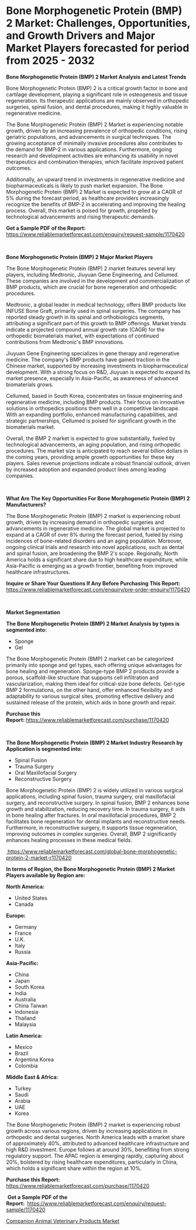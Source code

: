 <p><h1>Bone Morphogenetic Protein (BMP) 2 Market: Challenges, Opportunities, and Growth Drivers and Major Market Players forecasted for period from 2025 - 2032</h1></p><p><strong>Bone Morphogenetic Protein (BMP) 2 Market Analysis and Latest Trends</strong></p>
<p><p>Bone Morphogenetic Protein (BMP) 2 is a critical growth factor in bone and cartilage development, playing a significant role in osteogenesis and tissue regeneration. Its therapeutic applications are mainly observed in orthopedic surgeries, spinal fusion, and dental procedures, making it highly valuable in regenerative medicine.</p><p>The Bone Morphogenetic Protein (BMP) 2 Market is experiencing notable growth, driven by an increasing prevalence of orthopedic conditions, rising geriatric populations, and advancements in surgical techniques. The growing acceptance of minimally invasive procedures also contributes to the demand for BMP-2 in various applications. Furthermore, ongoing research and development activities are enhancing its usability in novel therapeutics and combination therapies, which facilitate improved patient outcomes.</p><p>Additionally, an upward trend in investments in regenerative medicine and biopharmaceuticals is likely to push market expansion. The Bone Morphogenetic Protein (BMP) 2 Market is expected to grow at a CAGR of 5% during the forecast period, as healthcare providers increasingly recognize the benefits of BMP-2 in accelerating and improving the healing process. Overall, this market is poised for growth, propelled by technological advancements and rising therapeutic demands.</p></p>
<p><strong>Get a Sample PDF of the Report:&nbsp;</strong> <a href="https://www.reliablemarketforecast.com/enquiry/request-sample/1170420?utm_campaign=3050&utm_medium=2&utm_source=Github&utm_content=ia&utm_term=09032025&utm_id=bone-morphogenetic-protein-bmp-2">https://www.reliablemarketforecast.com/enquiry/request-sample/1170420</a></p>
<p>&nbsp;</p>
<p><strong>Bone Morphogenetic Protein (BMP) 2 Major Market Players</strong></p>
<p><p>The Bone Morphogenetic Protein (BMP) 2 market features several key players, including Medtronic, Jiuyuan Gene Engineering, and Cellumed. These companies are involved in the development and commercialization of BMP products, which are crucial for bone regeneration and orthopedic procedures.</p><p>Medtronic, a global leader in medical technology, offers BMP products like INFUSE Bone Graft, primarily used in spinal surgeries. The company has reported steady growth in its spinal and orthobiologics segments, attributing a significant part of this growth to BMP offerings. Market trends indicate a projected compound annual growth rate (CAGR) for the orthopedic biomaterials market, with expectations of continued contributions from Medtronic's BMP innovations.</p><p>Jiuyuan Gene Engineering specializes in gene therapy and regenerative medicine. The company's BMP products have gained traction in the Chinese market, supported by increasing investments in biopharmaceutical development. With a strong focus on R&D, Jiuyuan is expected to expand its market presence, especially in Asia-Pacific, as awareness of advanced biomaterials grows.</p><p>Cellumed, based in South Korea, concentrates on tissue engineering and regenerative medicine, including BMP products. Their focus on innovative solutions in orthopedics positions them well in a competitive landscape. With an expanding portfolio, enhanced manufacturing capabilities, and strategic partnerships, Cellumed is poised for significant growth in the biomaterials market.</p><p>Overall, the BMP 2 market is expected to grow substantially, fueled by technological advancements, an aging population, and rising orthopedic procedures. The market size is anticipated to reach several billion dollars in the coming years, providing ample growth opportunities for these key players. Sales revenue projections indicate a robust financial outlook, driven by increased adoption and expanded product lines among leading companies.</p></p>
<p>&nbsp;</p>
<p><strong>What Are The Key Opportunities For Bone Morphogenetic Protein (BMP) 2 Manufacturers?</strong></p>
<p><p>The Bone Morphogenetic Protein (BMP) 2 market is experiencing robust growth, driven by increasing demand in orthopedic surgeries and advancements in regenerative medicine. The global market is projected to expand at a CAGR of over 6% during the forecast period, fueled by rising incidences of bone-related disorders and an aging population. Moreover, ongoing clinical trials and research into novel applications, such as dental and spinal fusion, are broadening the BMP 2's scope. Regionally, North America holds a significant share due to high healthcare expenditure, while Asia-Pacific is emerging as a growth frontier, benefiting from improved healthcare infrastructures.</p></p>
<p><strong>Inquire or Share Your Questions If Any Before Purchasing This Report:</strong> <a href="https://www.reliablemarketforecast.com/enquiry/pre-order-enquiry/1170420?utm_campaign=3050&utm_medium=2&utm_source=Github&utm_content=ia&utm_term=09032025&utm_id=bone-morphogenetic-protein-bmp-2">https://www.reliablemarketforecast.com/enquiry/pre-order-enquiry/1170420</a></p>
<p>&nbsp;</p>
<p><strong>Market Segmentation</strong></p>
<p><strong>The Bone Morphogenetic Protein (BMP) 2 Market Analysis by types is segmented into:</strong></p>
<p><ul><li>Sponge</li><li>Gel</li></ul></p>
<p><p>The Bone Morphogenetic Protein (BMP) 2 market can be categorized primarily into sponge and gel types, each offering unique advantages for bone healing and regeneration. Sponge-type BMP 2 products provide a porous, scaffold-like structure that supports cell infiltration and vascularization, making them ideal for critical-size bone defects. Gel-type BMP 2 formulations, on the other hand, offer enhanced flexibility and adaptability to various surgical sites, promoting effective delivery and sustained release of the protein, which aids in bone growth and repair.</p></p>
<p><strong>Purchase this Report:&nbsp;</strong><a href="https://www.reliablemarketforecast.com/purchase/1170420?utm_campaign=3050&utm_medium=2&utm_source=Github&utm_content=ia&utm_term=09032025&utm_id=bone-morphogenetic-protein-bmp-2">https://www.reliablemarketforecast.com/purchase/1170420</a></p>
<p>&nbsp;</p>
<p><strong>The Bone Morphogenetic Protein (BMP) 2 Market Industry Research by Application is segmented into:</strong></p>
<p><ul><li>Spinal Fusion</li><li>Trauma Surgery</li><li>Oral Maxillofacial Surgery</li><li>Reconstructive Surgery</li></ul></p>
<p><p>Bone Morphogenetic Protein (BMP) 2 is widely utilized in various surgical applications, including spinal fusion, trauma surgery, oral maxillofacial surgery, and reconstructive surgery. In spinal fusion, BMP 2 enhances bone growth and stabilization, reducing recovery time. In trauma surgery, it aids in bone healing after fractures. In oral maxillofacial procedures, BMP 2 facilitates bone regeneration for dental implants and reconstructive needs. Furthermore, in reconstructive surgery, it supports tissue regeneration, improving outcomes in complex surgeries. Overall, BMP 2 significantly enhances healing processes in these medical fields.</p></p>
<p><a href="https://www.reliablemarketforecast.com/global-bone-morphogenetic-protein-2-market-r1170420?utm_campaign=3050&utm_medium=2&utm_source=Github&utm_content=ia&utm_term=09032025&utm_id=bone-morphogenetic-protein-bmp-2">&nbsp;https://www.reliablemarketforecast.com/global-bone-morphogenetic-protein-2-market-r1170420</a></p>
<p><strong>In terms of Region, the Bone Morphogenetic Protein (BMP) 2 Market Players available by Region are:</strong></p>
<p>
    <p> <strong> North America: </strong>
        <ul>
            <li>United States</li>
            <li>Canada</li>
        </ul>
        </p> 
    <p> <strong> Europe: </strong>
        <ul>
            <li>Germany</li>
            <li>France</li>
            <li>U.K.</li>
            <li>Italy</li>
            <li>Russia</li>
        </ul>
        </p> 
    <p> <strong> Asia-Pacific: </strong>
        <ul>
            <li>China</li>
            <li>Japan</li>
            <li>South Korea</li>
            <li>India</li>
            <li>Australia</li>
            <li>China Taiwan</li>
            <li>Indonesia</li>
            <li>Thailand</li>
            <li>Malaysia</li>
        </ul>
        </p> 
    <p> <strong> Latin America: </strong>
        <ul>
            <li>Mexico</li>
            <li>Brazil</li>
            <li>Argentina Korea</li>
            <li>Colombia</li>
        </ul>
        </p> 
    <p> <strong> Middle East & Africa: </strong>
        <ul>
            <li>Turkey</li>
            <li>Saudi</li>
            <li>Arabia</li>
            <li>UAE</li>
            <li>Korea</li>
        </ul>
    </p>
    </p>
<p><p>The Bone Morphogenetic Protein (BMP) 2 market is experiencing robust growth across various regions, driven by increasing applications in orthopedic and dental surgeries. North America leads with a market share of approximately 40%, attributed to advanced healthcare infrastructure and high R&D investment. Europe follows at around 30%, benefiting from strong regulatory support. The APAC region is emerging rapidly, capturing about 20%, bolstered by rising healthcare expenditures, particularly in China, which holds a significant share within the region at 10%.</p></p>
<p><strong>Purchase this Report: </strong><a href="https://www.reliablemarketforecast.com/purchase/1170420?utm_campaign=3050&utm_medium=2&utm_source=Github&utm_content=ia&utm_term=09032025&utm_id=bone-morphogenetic-protein-bmp-2">https://www.reliablemarketforecast.com/purchase/1170420</a></p>
<p>&nbsp;<strong>Get a Sample PDF of the Report:&nbsp;&nbsp;</strong><a href="https://www.reliablemarketforecast.com/enquiry/request-sample/1170420?utm_campaign=3050&utm_medium=2&utm_source=Github&utm_content=ia&utm_term=09032025&utm_id=bone-morphogenetic-protein-bmp-2">https://www.reliablemarketforecast.com/enquiry/request-sample/1170420</a></p>
<p><strong></strong></p>
<p><p><a href="https://github.com/nibbsmantji/Market-Research-Report-List-1/blob/main/companion-animal-veterinary-products-market.md?utm_campaign=3050&utm_medium=2&utm_source=Github&utm_content=ia&utm_term=09032025&utm_id=bone-morphogenetic-protein-bmp-2">Companion Animal Veterinary Products Market</a></p></p>